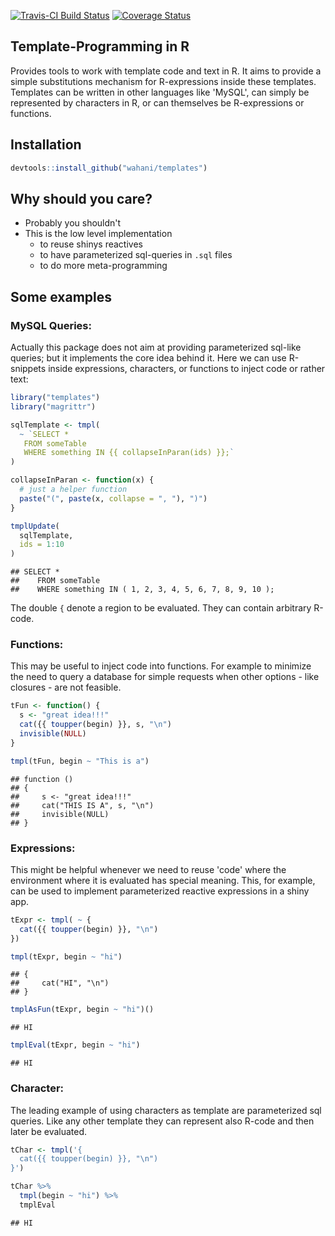 [![Travis-CI Build Status](https://travis-ci.org/wahani/templates.svg?branch=master)](https://travis-ci.org/wahani/templates)
[![Coverage Status](https://img.shields.io/codecov/c/github/wahani/templates/master.svg)](https://codecov.io/github/wahani/templates?branch=master)


## Template-Programming in R

Provides tools to work with template code and text in R. It aims to provide a simple substitutions mechanism for R-expressions inside these templates. Templates can be written in other languages like 'MySQL', can simply be represented by characters in R, or can themselves be R-expressions or functions.


## Installation


```r
devtools::install_github("wahani/templates")
```


## Why should you care?

- Probably you shouldn't
- This is the low level implementation
    - to reuse shinys reactives
    - to have parameterized sql-queries in `.sql` files
    - to do more meta-programming


## Some examples

### MySQL Queries:

Actually this package does not aim at providing parameterized sql-like queries;
but it implements the core idea behind it. Here we can use R-snippets inside
expressions, characters, or functions to inject code or rather text:


```r
library("templates")
library("magrittr")

sqlTemplate <- tmpl(
  ~ `SELECT *
   FROM someTable
   WHERE something IN {{ collapseInParan(ids) }};`
)

collapseInParan <- function(x) {
  # just a helper function
  paste("(", paste(x, collapse = ", "), ")")
}

tmplUpdate(
  sqlTemplate, 
  ids = 1:10
)
```

```
## SELECT *
##    FROM someTable
##    WHERE something IN ( 1, 2, 3, 4, 5, 6, 7, 8, 9, 10 );
```

The double `{` denote a region to be evaluated. They can contain arbitrary
R-code.


### Functions:

This may be useful to inject code into functions. For example to minimize the
need to query a database for simple requests when other options - like closures -
are not feasible.


```r
tFun <- function() {
  s <- "great idea!!!"
  cat({{ toupper(begin) }}, s, "\n")
  invisible(NULL)
}

tmpl(tFun, begin ~ "This is a")
```

```
## function () 
## {
##     s <- "great idea!!!"
##     cat("THIS IS A", s, "\n")
##     invisible(NULL)
## }
```


### Expressions:

This might be helpful whenever we need to reuse 'code' where the environment
where it is evaluated has special meaning. This, for example, can be used to
implement parameterized reactive expressions in a shiny app.


```r
tExpr <- tmpl( ~ {
  cat({{ toupper(begin) }}, "\n")
})

tmpl(tExpr, begin ~ "hi")
```

```
## {
##     cat("HI", "\n")
## }
```

```r
tmplAsFun(tExpr, begin ~ "hi")()
```

```
## HI
```

```r
tmplEval(tExpr, begin ~ "hi")
```

```
## HI
```


### Character:

The leading example of using characters as template are parameterized sql
queries. Like any other template they can represent also R-code and then later
be evaluated.


```r
tChar <- tmpl('{
  cat({{ toupper(begin) }}, "\n")
}')

tChar %>%
  tmpl(begin ~ "hi") %>%
  tmplEval
```

```
## HI
```
